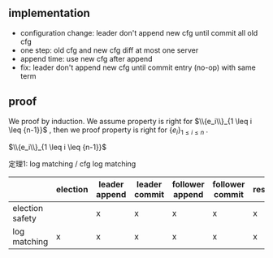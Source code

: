 ## implementation

- configuration change: leader don't append new cfg until commit all old cfg
- one step: old cfg and new cfg diff at most one server
- append time: use new cfg after append
- fix: leader don't append new cfg until commit entry (no-op) with same term

## proof

We proof by induction. We assume property is right for $\\{e_i\\}_{1 \leq i \leq {n-1}}$ , then we proof property is right for $\{e_i\}_{1 \leq i \leq n}$ .

$\\{e_i\\}_{1 \leq i \leq {n-1}}$

定理1: log matching / cfg log matching

|                     | election | leader append | leader commit | follower append | follower commit | restart |
|---------------------|----------|---------------|---------------|-----------------|-----------------|---------|
| election safety     |          | x             | x             | x               | x               | x       |
| log matching        | x        | x             | x             | x               | x               | x       |
